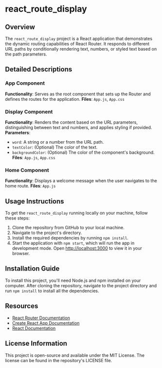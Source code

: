 # react_route_display

## Overview
The `react_route_display` project is a React application that demonstrates the dynamic routing capabilities of React Router. It responds to different URL paths by conditionally rendering text, numbers, or styled text based on the path parameters.

## Detailed Descriptions
### App Component
**Functionality**: Serves as the root component that sets up the Router and defines the routes for the application.
**Files**: `App.js`, `App.css`

### Display Component
**Functionality**: Renders the content based on the URL parameters, distinguishing between text and numbers, and applies styling if provided.
**Parameters**:
- `word`: A string or a number from the URL path.
- `textColor`: (Optional) The color of the text.
- `backgroundColor`: (Optional) The color of the component's background.
**Files**: `App.js`, `App.css`

### Home Component
**Functionality**: Displays a welcome message when the user navigates to the home route.
**Files**: `App.js`

## Usage Instructions
To get the `react_route_display` running locally on your machine, follow these steps:
1. Clone the repository from GitHub to your local machine.
2. Navigate to the project's directory.
3. Install the required dependencies by running `npm install`.
4. Start the application with `npm start`, which will run the app in development mode. Open [http://localhost:3000](http://localhost:3000) to view it in your browser.

## Installation Guide
To install this project, you'll need Node.js and npm installed on your computer. After cloning the repository, navigate to the project directory and run `npm install` to install all the dependencies.

## Resources
- [React Router Documentation](https://reactrouter.com/)
- [Create React App Documentation](https://create-react-app.dev/docs/getting-started/)
- [React Documentation](https://reactjs.org/)

## License Information
This project is open-source and available under the MIT License. The license can be found in the repository's LICENSE file.